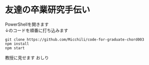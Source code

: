 # 友達の卒業研究手伝い

PowerShellを開きます  
↓のコードを順番に打ち込みます

```
git clone https://github.com/Micchili/code-for-graduate-chord003
npm install
npm start
```

教授に見せます
おしり
